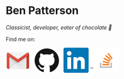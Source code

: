 # Ben Patterson
*Classicist, developer, eater of chocolate :chocolate_bar:*

Find me on:

[![bmizepatterson@gmail.com](img/logo_gmail_64px.png)](mailto:bmizepatterson@gmail.com)&nbsp;&nbsp;
[![Ben Patterson on GitHub](img/GitHub-Mark-64px.png)](https://github.com/bmizepatterson)&nbsp;&nbsp;
[![Ben Patterson on LinkedIn](img/In-2C-66px-TM.png)](https://www.linkedin.com/in/bmizepatterson)
[![Ben Patterson on Stack Overflow](img/so-icon-64.png)](https://stackoverflow.com/users/6894436/ben-patterson?tab=profile)

